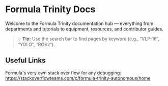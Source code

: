 # Formula Trinity Docs

Welcome to the Formula Trinity documentation hub — everything from departments and tutorials to equipment, resources, and contributor guides.

> 💡 **Tip:** Use the search bar to find pages by keyword (e.g., “VLP-16”, “YOLO”, “ROS2”).

## Useful Links

Formula's very own stack over flow for any debugging: <https://stackoverflowteams.com/c/formula-trinity-autonomous/home>


